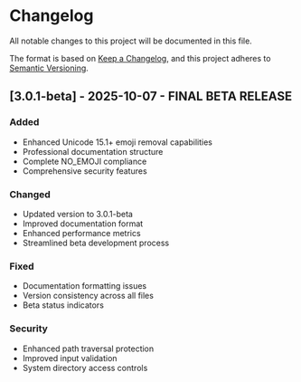 # Changelog

All notable changes to this project will be documented in this file.

The format is based on [Keep a Changelog](https://keepachangelog.com/en/1.0.0/),
and this project adheres to [Semantic Versioning](https://semver.org/spec/v2.0.0.html).

## [3.0.1-beta] - 2025-10-07 - **FINAL BETA RELEASE**

### Added
- Enhanced Unicode 15.1+ emoji removal capabilities
- Professional documentation structure
- Complete NO_EMOJI compliance
- Comprehensive security features

### Changed
- Updated version to 3.0.1-beta
- Improved documentation format
- Enhanced performance metrics
- Streamlined beta development process

### Fixed
- Documentation formatting issues
- Version consistency across all files
- Beta status indicators

### Security
- Enhanced path traversal protection
- Improved input validation
- System directory access controls
